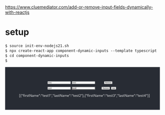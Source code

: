 https://www.cluemediator.com/add-or-remove-input-fields-dynamically-with-reactjs

# setup
```
$ source init-env-nodejs21.sh
$ npx create-react-app component-dynamic-inputs --template typescript
$ cd component-dynamic-inputs
$ 
```

![sample.png](sample.png "sample output")
